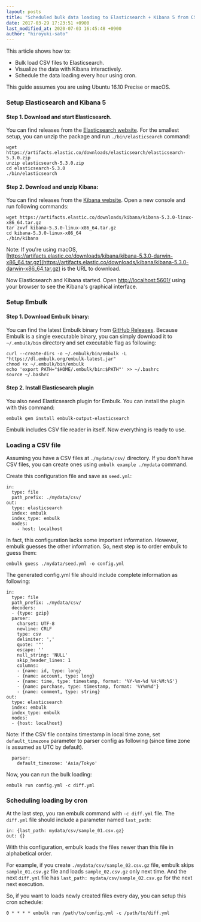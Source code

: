 ```yaml
---
layout: posts
title: "Scheduled bulk data loading to Elasticsearch + Kibana 5 from CSV files"
date: 2017-03-29 17:23:51 +0900
last_modified_at: 2020-07-03 16:45:48 +0900
author: "hiroyuki-sato"
---
```


This article shows how to:

* Bulk load CSV files to Elasticsearch.
* Visualize the data with Kibana interactively.
* Schedule the data loading every hour using cron.

This guide assumes you are using Ubuntu 16.10 Precise or macOS.

### Setup Elasticsearch and Kibana 5

#### Step 1. Download and start Elasticsearch.

You can find releases from the [Elasticsearch website](https://www.elastic.co/downloads/elasticsearch>).
For the smallest setup, you can unzip the package and run `./bin/elasticsearch` command:

```
wget https://artifacts.elastic.co/downloads/elasticsearch/elasticsearch-5.3.0.zip
unzip elasticsearch-5.3.0.zip
cd elasticsearch-5.3.0
./bin/elasticsearch
```

#### Step 2. Download and unzip Kibana:

You can find releases from the [Kibana website](https://www.elastic.co/downloads/kibana>). Open a new console and run following commands:

```
wget https://artifacts.elastic.co/downloads/kibana/kibana-5.3.0-linux-x86_64.tar.gz
tar zxvf kibana-5.3.0-linux-x86_64.tar.gz
cd kibana-5.3.0-linux-x86_64
./bin/kibana
```

Note: If you're using macOS, [https://artifacts.elastic.co/downloads/kibana/kibana-5.3.0-darwin-x86_64.tar.gz](https://artifacts.elastic.co/downloads/kibana/kibana-5.3.0-darwin-x86_64.tar.gz) is the URL to download.

Now Elasticsearch and Kibana started. Open [http://localhost:5601/](http://localhost:5601/) using your browser to see the Kibana's graphical interface.

### Setup Embulk

#### Step 1. Download Embulk binary:

You can find the latest Embulk binary from [GitHub Releases](https://github.com/embulk/embulk/releases). Because Embulk is a single executable binary, you can simply download it to `~/.embulk/bin` directory and set executable flag as following:

```
curl --create-dirs -o ~/.embulk/bin/embulk -L "https://dl.embulk.org/embulk-latest.jar"
chmod +x ~/.embulk/bin/embulk
echo 'export PATH="$HOME/.embulk/bin:$PATH"' >> ~/.bashrc
source ~/.bashrc
```

#### Step 2. Install Elasticsearch plugin

You also need Elasticsearch plugin for Embulk. You can install the plugin with this command:

```
embulk gem install embulk-output-elasticsearch
```

Embulk includes CSV file reader in itself. Now everything is ready to use.

### Loading a CSV file

Assuming you have a CSV files at `./mydata/csv/` directory. If you don't have CSV files, you can create ones using `embulk example ./mydata` command.

Create this configuration file and save as `seed.yml`:

```
in:
  type: file
  path_prefix: ./mydata/csv/
out:
  type: elasticsearch
  index: embulk
  index_type: embulk
  nodes:
    - host: localhost
```

In fact, this configuration lacks some important information. However, embulk guesses the other information. So, next step is to order embulk to guess them:

```
embulk guess ./mydata/seed.yml -o config.yml
```

The generated config.yml file should include complete information as following:

```
in:
  type: file
  path_prefix: ./mydata/csv/
  decoders:
  - {type: gzip}
  parser:
    charset: UTF-8
    newline: CRLF
    type: csv
    delimiter: ','
    quote: '"'
    escape: ''
    null_string: 'NULL'
    skip_header_lines: 1
    columns:
    - {name: id, type: long}
    - {name: account, type: long}
    - {name: time, type: timestamp, format: '%Y-%m-%d %H:%M:%S'}
    - {name: purchase, type: timestamp, format: '%Y%m%d'}
    - {name: comment, type: string}
out:
  type: elasticsearch
  index: embulk
  index_type: embulk
  nodes:
  - {host: localhost}
```

Note: If the CSV file contains timestamp in local time zone, set `default_timezone` parameter to parser config as following (since time zone is assumed as UTC by default).

```
  parser:
    default_timezone: 'Asia/Tokyo'
```

Now, you can run the bulk loading:

```
embulk run config.yml -c diff.yml
```

### Scheduling loading by cron

At the last step, you ran embulk command with `-c diff.yml` file. The `diff.yml` file should include a parameter named `last_path`:

```
in: {last_path: mydata/csv/sample_01.csv.gz}
out: {}
```

With this configuration, embulk loads the files newer than this file in alphabetical order.

For example, if you create `./mydata/csv/sample_02.csv.gz` file, embulk skips `sample_01.csv.gz` file and loads `sample_02.csv.gz` only next time. And the next `diff.yml` file has `last_path: mydata/csv/sample_02.csv.gz` for the next next execution.

So, if you want to loads newly created files every day, you can setup this cron schedule:

```
0 * * * * embulk run /path/to/config.yml -c /path/to/diff.yml
```
